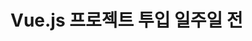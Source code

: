 # Vue.js 프로젝트 투입 일주일 전

<img src="https://contents.kyobobook.co.kr/sih/fit-in/458x0/pdt/9791165920760.jpg" alt="" />
